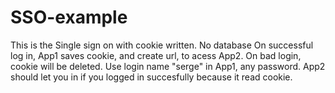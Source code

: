 # SSO-example
This is the Single sign on with cookie written.
No database
On successful log in, App1 saves cookie, and create url, to acess App2.
On bad login, cookie will be deleted.
Use login name "serge" in App1, any password.
App2 should let you in if you logged in succesfully because it read cookie.
